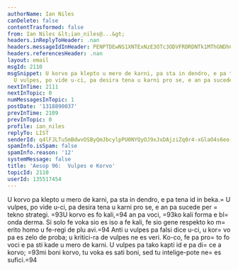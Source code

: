 ```yaml
---
authorName: Ian Niles
canDelete: false
contentTrasformed: false
from: Ian Niles &lt;ian_niles@...&gt;
headers.inReplyToHeader: .nan
headers.messageIdInHeader: PENPTDEwNS1XNTExNzE3OTc3ODVFRDRDNTk1MThGNDhCRTQwQHBoeC5nYmw+
headers.referencesHeader: .nan
layout: email
msgId: 2110
msgSnippet: U korvo pa klepto u mero de karni, pa sta in dendro, e pa tena id in beka.
  U vulpes, po vide u-ci, pa desira tena u karni pro se, e an pa sucede per tekno
nextInTime: 2111
nextInTopic: 0
numMessagesInTopic: 1
postDate: '1318890037'
prevInTime: 2109
prevInTopic: 0
profile: ian_niles
replyTo: LIST
senderId: q4lFJLTu5mBdwvOSByQmJbcylpPU0NYQyOJ9xJxDAjziZq0r4-xGlaO4s6eo-Srh-6Psg2wC0-6Tm2xHdvFwR9r-IBlM5AYI
spamInfo.isSpam: false
spamInfo.reason: '12'
systemMessage: false
title: 'Aesop 96:  Vulpes e Korvo'
topicId: 2110
userId: 135517454
---
```



U korvo pa klepto u mero de karni, pa sta in dendro, e pa tena id in beka.=
 U vulpes, po vide u-ci, pa desira tena u karni pro se, e an pa sucede per =
tekno strategi. =93U korvo es fo kali,=94 an pa voci, =93ko kali forma e bl=
onda derma. Si solo fe voka sio es iso a fe kali, fe sio gene respekto ko m=
erito homo u fe-regi de plu avi.=94 Anti u vulpes pa falsi dice u-ci, u kor=
vo pa es zelo de proba; u kritici-ra de vulpes ne es veri. Ko-co, fe pa pro=
to fo voci e pa sti kade u mero de karni. U vulpes pa tako kapti id e pa di=
ce a korvo; =93mi boni korvo, tu voka es sati boni, sed tu intelige-pote ne=
 es sufici.=94 		 	   		  
